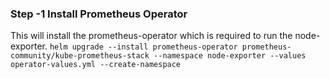 ### Step -1 Install Prometheus Operator
This will install the prometheus-operator which is required to run the node-exporter.
```helm upgrade --install prometheus-operator prometheus-community/kube-prometheus-stack --namespace node-exporter --values operator-values.yml --create-namespace```